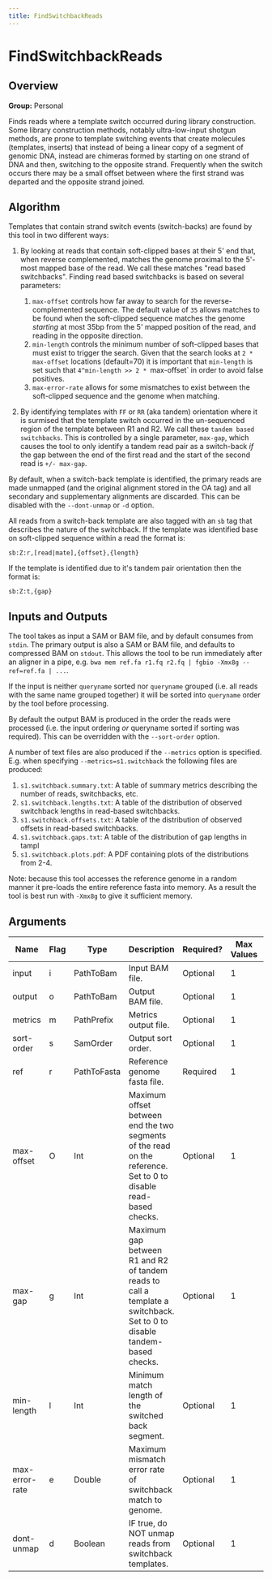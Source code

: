 ```yaml
---
title: FindSwitchbackReads
---
```


# FindSwitchbackReads

## Overview
**Group:** Personal

Finds reads where a template switch occurred during library construction.  Some library construction methods,
notably ultra-low-input shotgun methods, are prone to template switching events that create molecules
(templates, inserts) that instead of being a linear copy of a segment of genomic DNA, instead are chimeras formed
by starting on one strand of DNA and then, switching to the opposite strand.  Frequently when the switch occurs
there may be a small offset between where the first strand was departed and the opposite strand joined.

## Algorithm

Templates that contain strand switch events (switch-backs) are found by this tool in two different ways:

1. By looking at reads that contain soft-clipped bases at their 5' end that, when reverse complemented, matches the
   genome proximal to the 5'-most mapped base of the read.  We call these matches
   "read based switchbacks".  Finding read based switchbacks is based on several parameters:

   1. `max-offset` controls how far away to search for the reverse-complemented sequence.  The default value of
      `35` allows matches to be found when the soft-clipped sequence matches the genome _starting_ at most 35bp
      from the 5' mapped position of the read, and reading in the opposite direction.
   2. `min-length` controls the minimum number of soft-clipped bases that must exist to trigger the search.
      Given that the search looks at `2 * max-offset` locations (default=70) it is important that `min-length`
      is set such that `4^min-length >> 2 * `max-offset` in order to avoid false positives.
   3. `max-error-rate` allows for some mismatches to exist between the soft-clipped sequence and the genome when matching.

2. By identifying templates with `FF` or `RR` (aka tandem) orientation where it is surmised that the template
   switch occurred in the un-sequenced region of the template between R1 and R2.  We call these `tandem based
   switchbacks`.  This is controlled by a single parameter, `max-gap`, which causes the tool to only identify a
   tandem read pair as a switch-back _if_ the gap between the end of the first read and the start of the second
   read is `+/- max-gap`.

By default, when a switch-back template is identified, the primary reads are made unmapped (and the original
alignment stored in the OA tag) and all secondary and supplementary alignments are discarded.  This can be
disabled with the `--dont-unmap` or `-d` option.

All reads from a switch-back template are also tagged with an `sb` tag that describes the nature of the
switchback.  If the template was identified base on soft-clipped sequence within a read the format is:

```sb:Z:r,[read|mate],{offset},{length}```

If the template is identified due to it's tandem pair orientation then the format is:

```sb:Z:t,{gap}```

## Inputs and Outputs

The tool takes as input a SAM or BAM file, and by default consumes from `stdin`.  The primary output is also a
SAM or BAM file, and defaults to compressed BAM on `stdout`.  This allows the tool to be run immediately after
an aligner in a pipe, e.g. `bwa mem ref.fa r1.fq r2.fq | fgbio -Xmx8g --ref=ref.fa | ...`.

If the input is neither `queryname` sorted nor `queryname` grouped (i.e. all reads with the same name grouped
together) it will be sorted into `queryname` order by the tool before processing.

By default the output BAM is produced in the order the reads were processed (i.e. the input ordering _or_
queryname sorted if sorting was required).  This can be overridden with the `--sort-order` option.

A number of text files are also produced if the `--metrics` option is specified.  E.g. when specifying
`--metrics=s1.switchback` the following files are produced:

1. `s1.switchback.summary.txt`: A table of summary metrics describing the number of reads, switchbacks, etc.
2. `s1.switchback.lengths.txt`: A table of the distribution of observed switchback lengths in read-based switchbacks.
3. `s1.switchback.offsets.txt`: A table of the distribution of observed offsets in read-based switchbacks.
4. `s1.switchback.gaps.txt`: A table of the distribution of gap lengths in tampl
5. `s1.switchback.plots.pdf`: A PDF containing plots of the distributions from 2-4.

Note: because this tool accesses the reference genome in a random manner it pre-loads the entire reference fasta
into memory.  As a result the tool is best run with `-Xmx8g` to give it sufficient memory.

## Arguments

|Name|Flag|Type|Description|Required?|Max Values|Default Value(s)|
|----|----|----|-----------|---------|----------|----------------|
|input|i|PathToBam|Input BAM file.|Optional|1|/dev/stdin|
|output|o|PathToBam|Output BAM file.|Optional|1|/dev/stdout|
|metrics|m|PathPrefix|Metrics output file.|Optional|1||
|sort-order|s|SamOrder|Output sort order.|Optional|1||
|ref|r|PathToFasta|Reference genome fasta file.|Required|1||
|max-offset|O|Int|Maximum offset between end the two segments of the read on the reference. Set to 0 to disable read-based checks.|Optional|1|35|
|max-gap|g|Int|Maximum gap between R1 and R2 of tandem reads to call a template a switchback. Set to 0 to disable tandem-based checks.|Optional|1|500|
|min-length|l|Int|Minimum match length of the switched back segment.|Optional|1|6|
|max-error-rate|e|Double|Maximum mismatch error rate of switchback match to genome.|Optional|1|0.1|
|dont-unmap|d|Boolean|IF true, do NOT unmap reads from switchback templates.|Optional|1|false|

